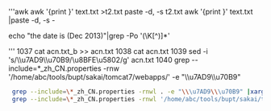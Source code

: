 
'''awk
awk '{print  }' text.txt >t2.txt
paste -d, -s t2.txt 
awk '{print  }' text.txt |paste -d, -s - 


echo "the date is (Dec 2013)"|grep -Po '\(\K[^)]*'

''' 1037  cat acn.txt_b >> acn.txt
 1038  cat acn.txt
 1039  sed -i 's/\\\u7AD9\\\u70B9/\\u8BFE\\u5802/g' acn.txt
 1040   grep --include=\*_zh_CN.properties -rnw '/home/abc/tools/bupt/sakai/tomcat7/webapps/' -e "\\\u7AD9\\\u70B9"


```bash
 grep --include=\*_zh_CN.properties -rnwl . -e "\\\u7AD9\\\u70B9" |xargs sed -i 's/\\\u7AD9\\\u70B9/\\u8BFE\\u5802/g'
 grep --include=\*_zh_CN.properties -rnwl '/home/abc/tools/bupt/sakai/tomcat7/webapps/' -e "\\\u7AD9\\\u70B9" |xargs sed -i 's/\\\u7AD9\\\u70B9/\\u8BFE\\u5802/g'
```
